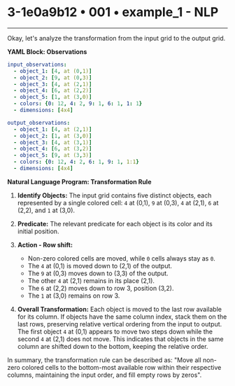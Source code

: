 # 3-1e0a9b12 • 001 • example_1 - NLP

---
Okay, let's analyze the transformation from the input grid to the output grid.

**YAML Block: Observations**

```yaml
input_observations:
  - object_1: [4, at (0,1)]
  - object_2: [9, at (0,3)]
  - object_3: [4, at (2,1)]
  - object_4: [6, at (2,2)]
  - object_5: [1, at (3,0)]
  - colors: {0: 12, 4: 2, 9: 1, 6: 1, 1: 1}
  - dimensions: [4x4]

output_observations:
  - object_1: [4, at (2,1)]
  - object_2: [1, at (3,0)]
  - object_3: [4, at (3,1)]
  - object_4: [6, at (3,2)]
  - object_5: [9, at (3,3)]
  - colors: {0: 12, 4: 2, 6: 1, 9: 1, 1:1}
  - dimensions: [4x4]
```

**Natural Language Program: Transformation Rule**

1.  **Identify Objects:** The input grid contains five distinct objects, each represented by a single colored cell: `4` at (0,1), `9` at (0,3), `4` at (2,1), `6` at (2,2), and `1` at (3,0).

2.  **Predicate:** The relevant predicate for each object is its color and its initial position.

3. **Action - Row shift:**
   - Non-zero colored cells are moved, while `0` cells always stay as `0`.
   - The `4` at (0,1) is moved down to (2,1) of the output.
   - The `9` at (0,3) moves down to (3,3) of the output.
   - The other `4` at (2,1) remains in its place (2,1).
   - The `6` at (2,2) moves down to row 3, position (3,2).
   - The `1` at (3,0) remains on row 3.

4.  **Overall Transformation:** Each object is moved to the last row available for its column. If objects have the same column index, stack them on the last rows, preserving relative vertical ordering from the input to output. The first object `4` at (0,1) appears to move two steps down while the second `4` at (2,1) does not move. This indicates that objects in the same column are shifted down to the bottom, keeping the relative order.

In summary, the transformation rule can be described as: "Move all non-zero colored cells to the bottom-most available row within their respective columns, maintaining the input order, and fill empty rows by zeros".

